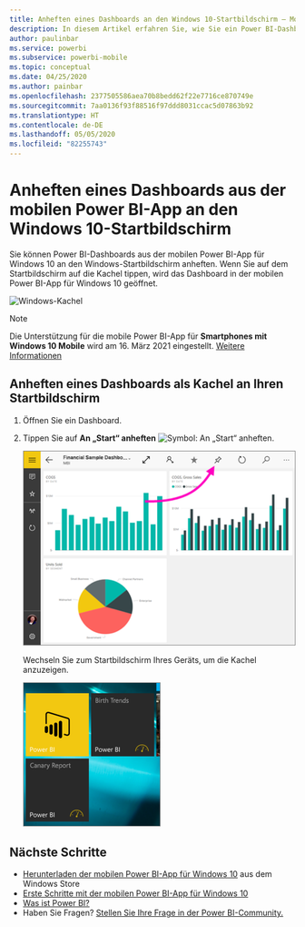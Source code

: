 ```yaml
---
title: Anheften eines Dashboards an den Windows 10-Startbildschirm – Mobile Power BI-App
description: In diesem Artikel erfahren Sie, wie Sie ein Power BI-Dashboard aus der mobilen Power BI-App an den Windows 10-Startbildschirm anheften.
author: paulinbar
ms.service: powerbi
ms.subservice: powerbi-mobile
ms.topic: conceptual
ms.date: 04/25/2020
ms.author: painbar
ms.openlocfilehash: 2377505586aea70b8bedd62f22e7716ce870749e
ms.sourcegitcommit: 7aa0136f93f88516f97ddd8031ccac5d07863b92
ms.translationtype: HT
ms.contentlocale: de-DE
ms.lasthandoff: 05/05/2020
ms.locfileid: "82255743"
---
```

# <a name="pin-a-dashboard-to-your-windows-10-start-screen-from-the-power-bi-mobile-app"></a>Anheften eines Dashboards aus der mobilen Power BI-App an den Windows 10-Startbildschirm
Sie können Power BI-Dashboards aus der mobilen Power BI-App für Windows 10 an den Windows-Startbildschirm anheften. Wenn Sie auf dem Startbildschirm auf die Kachel tippen, wird das Dashboard in der mobilen Power BI-App für Windows 10 geöffnet.

![Windows-Kachel](./media/mobile-pin-dashboard-start-screen-windows-10-phone-app/power-bi-windows-10-pin-start-screen.png)

>[!NOTE]
>Die Unterstützung für die mobile Power BI-App für **Smartphones mit Windows 10 Mobile** wird am 16. März 2021 eingestellt. [Weitere Informationen](https://go.microsoft.com/fwlink/?linkid=2121400)

## <a name="pin-a-dashboard-to-your-start-screen-as-a-tile"></a>Anheften eines Dashboards als Kachel an Ihren Startbildschirm
1. Öffnen Sie ein Dashboard.
2. Tippen Sie auf **An „Start“ anheften** ![Symbol: An „Start“ anheften](./media/mobile-pin-dashboard-start-screen-windows-10-phone-app/power-bi-windows-10-pin-start-icon.png).
   
   ![Obere Leiste für mobile Windows 10-App](./media/mobile-pin-dashboard-start-screen-windows-10-phone-app/power-bi-windows-10-pin-start.png)
   
   Wechseln Sie zum Startbildschirm Ihres Geräts, um die Kachel anzuzeigen.
   
   ![Windows 10-Kachel](./media/mobile-pin-dashboard-start-screen-windows-10-phone-app/pbi_win10ph_startscrn.png)

## <a name="next-steps"></a>Nächste Schritte
* [Herunterladen der mobilen Power BI-App für Windows 10](https://go.microsoft.com/fwlink/?LinkID=526478) aus dem Windows Store  
* [Erste Schritte mit der mobilen Power BI-App für Windows 10](mobile-windows-10-phone-app-get-started.md)  
* [Was ist Power BI?](../../fundamentals/power-bi-overview.md)
* Haben Sie Fragen? [Stellen Sie Ihre Frage in der Power BI-Community.](https://community.powerbi.com/)
